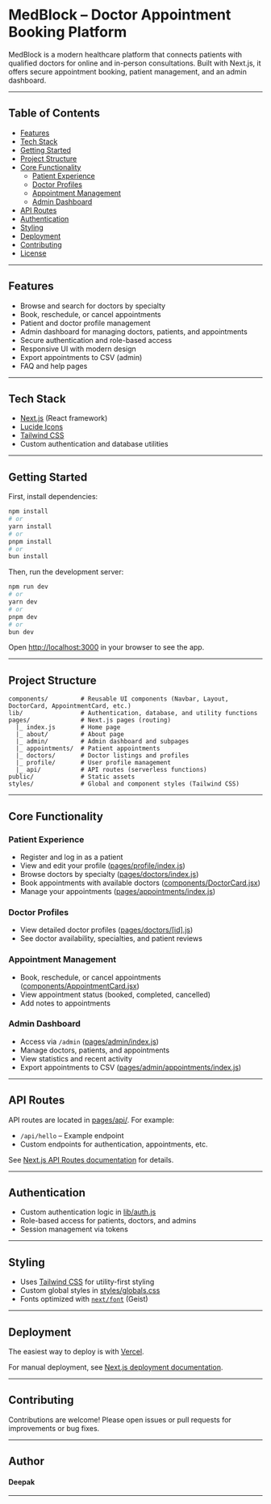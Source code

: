 # MedBlock – Doctor Appointment Booking Platform

MedBlock is a modern healthcare platform that connects patients with qualified doctors for online and in-person consultations. Built with Next.js, it offers secure appointment booking, patient management, and an admin dashboard.

---

## Table of Contents

- [Features](#features)
- [Tech Stack](#tech-stack)
- [Getting Started](#getting-started)
- [Project Structure](#project-structure)
- [Core Functionality](#core-functionality)
  - [Patient Experience](#patient-experience)
  - [Doctor Profiles](#doctor-profiles)
  - [Appointment Management](#appointment-management)
  - [Admin Dashboard](#admin-dashboard)
- [API Routes](#api-routes)
- [Authentication](#authentication)
- [Styling](#styling)
- [Deployment](#deployment)
- [Contributing](#contributing)
- [License](#license)

---

## Features

- Browse and search for doctors by specialty
- Book, reschedule, or cancel appointments
- Patient and doctor profile management
- Admin dashboard for managing doctors, patients, and appointments
- Secure authentication and role-based access
- Responsive UI with modern design
- Export appointments to CSV (admin)
- FAQ and help pages

---

## Tech Stack

- [Next.js](https://nextjs.org/) (React framework)
- [Lucide Icons](https://lucide.dev/)
- [Tailwind CSS](https://tailwindcss.com/)
- Custom authentication and database utilities

---

## Getting Started

First, install dependencies:

```bash
npm install
# or
yarn install
# or
pnpm install
# or
bun install
```

Then, run the development server:

```bash
npm run dev
# or
yarn dev
# or
pnpm dev
# or
bun dev
```

Open [http://localhost:3000](http://localhost:3000) in your browser to see the app.

---

## Project Structure

```
components/         # Reusable UI components (Navbar, Layout, DoctorCard, AppointmentCard, etc.)
lib/                # Authentication, database, and utility functions
pages/              # Next.js pages (routing)
  |_ index.js       # Home page
  |_ about/         # About page
  |_ admin/         # Admin dashboard and subpages
  |_ appointments/  # Patient appointments
  |_ doctors/       # Doctor listings and profiles
  |_ profile/       # User profile management
  |_ api/           # API routes (serverless functions)
public/             # Static assets
styles/             # Global and component styles (Tailwind CSS)
```

---

## Core Functionality

### Patient Experience

- Register and log in as a patient
- View and edit your profile ([pages/profile/index.js](pages/profile/index.js))
- Browse doctors by specialty ([pages/doctors/index.js](pages/doctors))
- Book appointments with available doctors ([components/DoctorCard.jsx](components/DoctorCard.jsx))
- Manage your appointments ([pages/appointments/index.js](pages/appointments/index.js))

### Doctor Profiles

- View detailed doctor profiles ([pages/doctors/[id].js](pages/doctors/[id].js))
- See doctor availability, specialties, and patient reviews

### Appointment Management

- Book, reschedule, or cancel appointments ([components/AppointmentCard.jsx](components/AppointmentCard.jsx))
- View appointment status (booked, completed, cancelled)
- Add notes to appointments

### Admin Dashboard

- Access via `/admin` ([pages/admin/index.js](pages/admin/index.js))
- Manage doctors, patients, and appointments
- View statistics and recent activity
- Export appointments to CSV ([pages/admin/appointments/index.js](pages/admin/appointments/index.js))

---

## API Routes

API routes are located in [pages/api/](pages/api/). For example:

- `/api/hello` – Example endpoint
- Custom endpoints for authentication, appointments, etc.

See [Next.js API Routes documentation](https://nextjs.org/docs/pages/building-your-application/routing/api-routes) for details.

---

## Authentication

- Custom authentication logic in [lib/auth.js](lib/auth.js)
- Role-based access for patients, doctors, and admins
- Session management via tokens

---

## Styling

- Uses [Tailwind CSS](https://tailwindcss.com/) for utility-first styling
- Custom global styles in [styles/globals.css](styles/globals.css)
- Fonts optimized with [`next/font`](https://nextjs.org/docs/pages/building-your-application/optimizing/fonts) (Geist)

---

## Deployment

The easiest way to deploy is with [Vercel](https://vercel.com/new?utm_medium=default-template&filter=next.js&utm_source=create-next-app&utm_campaign=create-next-app-readme).

For manual deployment, see [Next.js deployment documentation](https://nextjs.org/docs/pages/building-your-application/deploying).

---

## Contributing

Contributions are welcome! Please open issues or pull requests for improvements or bug fixes.

---

## Author

#### Deepak

---
